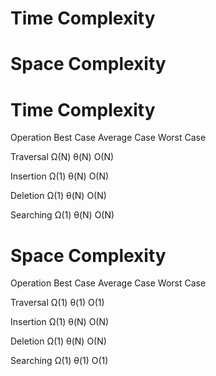 # Time Complexity ##########################################
# Space Complexity #########################################


# Time Complexity ##########################################

Operation      Best Case      Average Case      Worst Case

Traversal      Ω(N)           θ(N)              O(N)

Insertion      Ω(1)           θ(N)              O(N)

Deletion       Ω(1)           θ(N)              O(N)

Searching      Ω(1)           θ(N)              O(N)


# Space Complexity #########################################

Operation     Best Case     Average Case     Worst Case

Traversal     Ω(1)          θ(1)             O(1)

Insertion     Ω(1)          θ(N)             O(N)

Deletion      Ω(1)          θ(N)             O(N)

Searching     Ω(1)          θ(1)             O(1)

